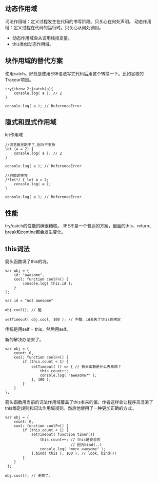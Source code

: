## 动态作用域
词法作用域：定义过程发生在代码的书写阶段。只关心在何处声明。
动态作用域：定义过程在代码的运行时。只关心从何处调用。

* 动态作用域会从调用栈找变量。
* this类似动态作用域。

## 块作用域的替代方案
使用catch。好处是使用ES6语法写完代码后用这个转换一下。比如谷歌的Traceur项目。
```
try{throw 2;}catch(a){ 
    console.log( a ); // 2 
} 
 
console.log( a ); // ReferenceError
```

## 隐式和显式作用域
let作用域

```
//浏览器里跑不了,因为不支持
let (a = 2) { 
    console.log( a ); // 2 
} 
 
console.log( a ); // ReferenceError

//只能这样写
/*let*/ { let a = 2; 
    console.log( a ); 
} 
 
console.log( a ); // ReferenceError
```

## 性能
try/catch的性能的确很糟糕。
IIFE不是一个普适的方案，里面的this、return、break和contine都会发生变化。


## this词法
箭头函数填了this的坑。
```
var obj = { 
    id: "awesome", 
    cool: function coolFn() { 
        console.log( this.id ); 
    } 
}; 
 
var id = "not awesome" 
 
obj.cool(); // 酷 
 
setTimeout( obj.cool, 100 ); // 不酷，id丢失了this的绑定
```
传统是用self = this，然后用self。

新的解决办法来了。
```
var obj = {  
    count: 0, 
    cool: function coolFn() { 
        if (this.count < 1) { 
            setTimeout( () => { // 箭头函数是什么鬼东西？ 
                this.count++; 
                console.log( "awesome?" ); 
            }, 100 ); 
        } 
    } 
}; 
```
箭头函数用当前的词法作用域覆盖了this本来的值。作者这样会让程序员混淆了this绑定规则和词法作用域规则。然后他使用了一种更加正确的方式。

```
var obj = { 
    count: 0, 
    cool: function coolFn() { 
        if (this.count < 1) { 
            setTimeout( function timer(){ 
                this.count++; // this是安全的 
                              // 因为bind(..) 
                console.log( "more awesome" ); 
            }.bind( this ), 100 ); // look, bind()! 
        } 
    } 
 }; 
 
obj.cool(); // 更酷了。
```

